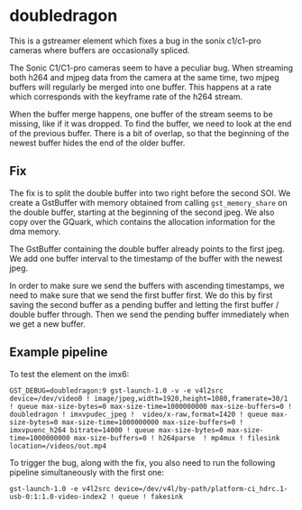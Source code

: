 # doubledragon
This is a gstreamer element which fixes a bug in the sonix c1/c1-pro cameras where buffers are occasionally spliced.

The Sonic C1/C1-pro cameras seem to have a peculiar bug.
When streaming both h264 and mjpeg data from the camera at the same time, two mjpeg buffers will regularly be merged into one buffer.
This happens at a rate which corresponds with the keyframe rate of the h264 stream.

When the buffer merge happens, one buffer of the stream seems to be missing, like if it was dropped.
To find the buffer, we need to look at the end of the previous buffer.
There is a bit of overlap, so that the beginning of the newest buffer hides the end of the older buffer.

## Fix

The fix is to split the double buffer into two right before the second SOI.
We create a GstBuffer with memory obtained from calling `gst_memory_share` on the double buffer, starting at the beginning of the second jpeg.
We also copy over the GQuark, which contains the allocation information for the dma memory.

The GstBuffer containing the double buffer already points to the first jpeg.
We add one buffer interval to the timestamp of the buffer with the newest jpeg.

In order to make sure we send the buffers with ascending timestamps, we need to make sure that we send the first buffer first.
We do this by first saving the second buffer as a pending buffer and letting the first buffer / double buffer through.
Then we send the pending buffer immediately when we get a new buffer.

## Example pipeline


To test the element on the imx6:

```
GST_DEBUG=doubledragon:9 gst-launch-1.0 -v -e v4l2src device=/dev/video0 ! image/jpeg,width=1920,height=1080,framerate=30/1 ! queue max-size-bytes=0 max-size-time=1000000000 max-size-buffers=0 ! doubledragon ! imxvpudec_jpeg !  video/x-raw,format=I420 ! queue max-size-bytes=0 max-size-time=1000000000 max-size-buffers=0 ! imxvpuenc_h264 bitrate=14000 ! queue max-size-bytes=0 max-size-time=1000000000 max-size-buffers=0 ! h264parse  ! mp4mux ! filesink location=/videos/out.mp4
```

To trigger the bug, along with the fix, you also need to run the following pipeline simultaneously with the first one:

```
gst-launch-1.0 -e v4l2src device=/dev/v4l/by-path/platform-ci_hdrc.1-usb-0:1:1.0-video-index2 ! queue ! fakesink
```
